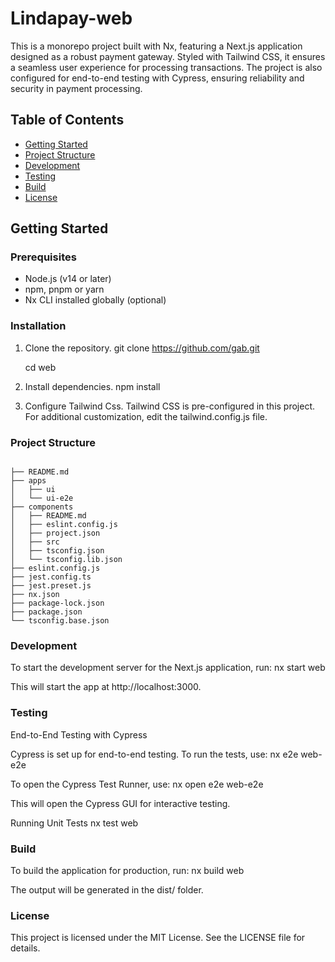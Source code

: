 # Lindapay-web

This is a monorepo project built with Nx, featuring a Next.js application designed as a robust payment gateway. Styled with Tailwind CSS, it ensures a seamless user experience for processing transactions. The project is also configured for end-to-end testing with Cypress, ensuring reliability and security in payment processing.

## Table of Contents

- [Getting Started](#getting-started)
- [Project Structure](#project-structure)
- [Development](#development)
- [Testing](#testing)
- [Build](#build)
- [License](#license)

## Getting Started

### Prerequisites

- Node.js (v14 or later)
- npm, pnpm or yarn
- Nx CLI installed globally (optional)

### Installation

1. Clone the repository.
   git clone https://github.com/gab.git

   cd web

2. Install dependencies.
   npm install

3. Configure Tailwind Css.
   Tailwind CSS is pre-configured in this project. For additional customization, edit the tailwind.config.js file.

### Project Structure

```

├── README.md
├── apps
│   ├── ui
│   └── ui-e2e
├── components
│   ├── README.md
│   ├── eslint.config.js
│   ├── project.json
│   ├── src
│   ├── tsconfig.json
│   └── tsconfig.lib.json
├── eslint.config.js
├── jest.config.ts
├── jest.preset.js
├── nx.json
├── package-lock.json
├── package.json
└── tsconfig.base.json

```

### Development

To start the development server for the Next.js application, run:
nx start web

This will start the app at http://localhost:3000.

### Testing

End-to-End Testing with Cypress

Cypress is set up for end-to-end testing. To run the tests, use:
nx e2e web-e2e

To open the Cypress Test Runner, use:
nx open e2e web-e2e

This will open the Cypress GUI for interactive testing.

Running Unit Tests
nx test web

### Build

To build the application for production, run:
nx build web

The output will be generated in the dist/ folder.

### License

This project is licensed under the MIT License. See the LICENSE file for details.
